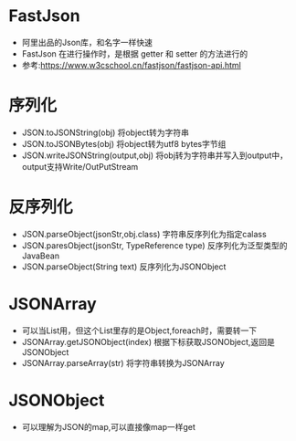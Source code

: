# FastJson
- 阿里出品的Json库，和名字一样快速
- FastJson 在进行操作时，是根据 getter 和 setter 的方法进行的
- 参考:https://www.w3cschool.cn/fastjson/fastjson-api.html

# 序列化
- JSON.toJSONString(obj) 将object转为字符串
- JSON.toJSONBytes(obj) 将object转为utf8 bytes字节组
- JSON.writeJSONString(output,obj) 将obj转为字符串并写入到output中，output支持Write/OutPutStream

# 反序列化
- JSON.parseObject(jsonStr,obj.class) 字符串反序列化为指定calass
- JSON.paresObject(jsonStr, TypeReference<T> type) 反序列化为泛型类型的JavaBean
- JSON.parseObject(String text) 反序列化为JSONObject

# JSONArray
- 可以当List用，但这个List里存的是Object,foreach时，需要转一下
- JSONArray.getJSONObject(index) 根据下标获取JSONObject,返回是JSONObject
- JSONArray.parseArray(str) 将字符串转换为JSONArray

# JSONObject
- 可以理解为JSON的map,可以直接像map一样get